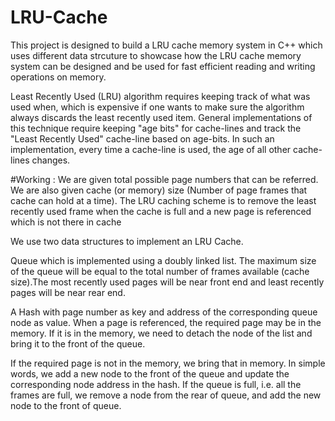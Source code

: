 # LRU-Cache
This project is designed to build a LRU cache memory system in C++ which uses different data strcuture to showcase how the LRU cache memory system can be designed and be used for fast efficient reading and writing operations on memory.

Least Recently Used (LRU) algorithm requires keeping track of what was used when, which is expensive if one wants to make sure the algorithm always discards the least recently used item. General implementations of this technique require keeping "age bits" for cache-lines and track the "Least Recently Used" cache-line based on age-bits. In such an implementation, every time a cache-line is used, the age of all other cache-lines changes.

#Working : We are given total possible page numbers that can be referred. We are also given cache (or memory) size (Number of page frames that cache can hold at a time). The LRU caching scheme is to remove the least recently used frame when the cache is full and a new page is referenced which is not there in cache

We use two data structures to implement an LRU Cache.

Queue which is implemented using a doubly linked list. The maximum size of the queue will be equal to the total number of frames available (cache size).The most recently used pages will be near front end and least recently pages will be near rear end.

A Hash with page number as key and address of the corresponding queue node as value. When a page is referenced, the required page may be in the memory. If it is in the memory, we need to detach the node of the list and bring it to the front of the queue.

If the required page is not in the memory, we bring that in memory. In simple words, we add a new node to the front of the queue and update the corresponding node address in the hash. If the queue is full, i.e. all the frames are full, we remove a node from the rear of queue, and add the new node to the front of queue.
